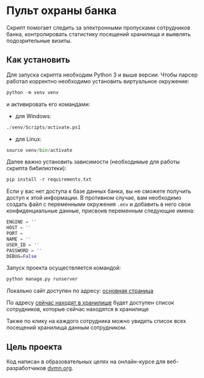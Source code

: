 # Пульт охраны банка
Скрипт помогает следить за электронными пропусками сотрудников банка, контролировать статистику посещений хранилища и выявлять подозрительные визиты.

## Как установить
Для запуска скрипта необходим Python 3 и выше версии.
Чтобы парсер работал корректно необходимо установить виртуальное окружение:
```python
python -m venv venv

```
и активировать его командами:
- для Windows:
```python
./venv/Scripts/activate.ps1
```
- для Linux:
```python
source venv/bin/activate
```
Далее важно установить зависимости (необходимые для работы скрипта бибилиотеки):
```python
pip install -r requirements.txt
```
Если у вас нет доступа к базе данных банка, вы не сможете получить доступ к этой информации. В противном случае, вам необходимо создать файл с переменными окружения `.env` и добавить в него свои конфиденциальные данные, присвоив переменным следующие имена:
```python
ENGINE = ''
HOST = ''
PORT = 
NAME = ''
USER_ID = ''
PASSWORD = ''
DEBUG=False
```
Запуск проекта осуществляется командой:
```python
python manage.py runserver
```
Локально сайт доступен по адресу: [основная страница](127.0.0.1:8000)

По адресу [сейчас находят в хранилище](http://127.0.0.1:8000/storage_information) будет доступен список сотрудников, которые сейчас находятся в хранилище

Также по клику на каждого сотрудника можно увидеть список всех посещений хранилища данным сотрудником.


## Цель проекта
Код написан в образовательных целях на онлайн-курсе для веб-разработчиков [dvmn.org](https://dvmn.org/).